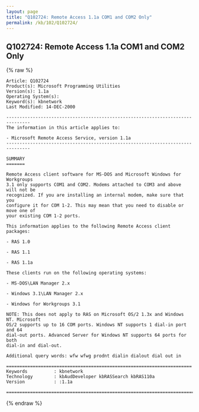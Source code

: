 ```yaml
---
layout: page
title: "Q102724: Remote Access 1.1a COM1 and COM2 Only"
permalink: /kb/102/Q102724/
---
```


## Q102724: Remote Access 1.1a COM1 and COM2 Only

{% raw %}

	Article: Q102724
	Product(s): Microsoft Programming Utilities
	Version(s): 1.1a
	Operating System(s): 
	Keyword(s): kbnetwork
	Last Modified: 14-DEC-2000
	
	-------------------------------------------------------------------------------
	The information in this article applies to:
	
	- Microsoft Remote Access Service, version 1.1a 
	-------------------------------------------------------------------------------
	
	SUMMARY
	=======
	
	Remote Access client software for MS-DOS and Microsoft Windows for Workgroups
	3.1 only supports COM1 and COM2. Modems attached to COM3 and above will not be
	recognized. If you are installing an internal modem, make sure that you
	configure it for COM 1-2. This may mean that you need to disable or move one of
	your existing COM 1-2 ports.
	
	This information applies to the following Remote Access client packages:
	
	- RAS 1.0
	
	- RAS 1.1
	
	- RAS 1.1a
	
	These clients run on the following operating systems:
	
	- MS-DOS\LAN Manager 2.x
	
	- Windows 3.1\LAN Manager 2.x
	
	- Windows for Workgroups 3.1
	
	NOTE: This does not apply to RAS on Microsoft OS/2 1.3x and Windows NT. Microsoft
	OS/2 supports up to 16 COM ports. Windows NT supports 1 dial-in port and 64
	dial-out ports. Advanced Server for Windows NT supports 64 ports for both
	dial-in and dial-out.
	
	Additional query words: wfw wfwg prodnt dialin dialout dial out in
	
	======================================================================
	Keywords          : kbnetwork 
	Technology        : kbAudDeveloper kbRASSearch kbRAS110a
	Version           : :1.1a
	
	=============================================================================
	

{% endraw %}
